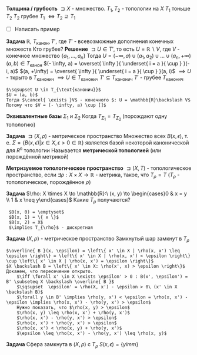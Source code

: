 **Толщина / грубость**
	$\sqsupset X$ - множество.
	$T_{1}, T_{2}$ - топологии на $X$
	$T_{1}$ тоньше $T_{2}$
	$T_{2}$ грубее $T_{1}$
	$\iff T_{2} \supseteq T_{1}$

- [ ] Написать пример

**Задача**
	$\mathbb{R}$, $T_{\text{канон}}, T'$, где $T'$ - всевозможные дополнения конечных множеств
	Кто грубее?
**Решение**
	$\sqsupset U \in T'$, то есть $U = \mathbb{R}\backslash V$, где $V$ - конечное множество $\left\{ a_{1}, \ldots, a_{n} \right\}$
	Тогда $U = \left( -\infty, a \right) \cup \left( a_{1}, a_{2} \right) \cup \ldots \cup (a_{n}, +\infty)$ 
	$(a, b) \in T_{\text{канон}}$
	$(- \infty, a) = \overset{ \infty }{ \underset{ i = a }{ \cup } }(-i, a)$
	$(a, +\infty) = \overset{ \infty }{ \underset{ i = a }{ \cup } }(a, i)$
	$\implies U$ - ткрыто в $T_{\text{канонич}}$
	$\implies U \in T_{\text{канонич}}$
	$T' \subseteq T_{\text{канонич}}$
	$T'$ - грубее $T_{\text{канонич}}$

	$\sqsupset U \in T_{\text{канонич}}$
	$U = (a, b)$
	Тогда $\cancel{ \exists }V$ - конечного $: U = \mathbb{R}\backslash V$
	Потому что $V = (- \infty, a) \cup []$



**Эквивалентные базы**
	$\Sigma_{1}$ и $\Sigma_{2}$
	Когда $T_{\Sigma_{1}} = T_{\Sigma_{2}}$
	(порождают одну топологию)

**Задача**
	$\sqsupset (X, \rho)$ - метрическое пространство
	Множество всех $B(x, \epsilon)$, т. е. $\Sigma = \left\{ B(x, \epsilon) | x \in X, \epsilon > 0 \in \mathbb{R} \right\}$
	является базой некоторой канонической для $R^{n}$  топологии
	Называется **метрической топологией**  (или порождённой метрикой)

**Метризуемое топологическое пространство**
	$\sqsupset (X, T)$ - топологическое пространство, если $\exists \rho: X \times X \to \mathbb{R}$ - метрика,
	такое, что $T_{\rho} = T$ ($T_{\rho}$ - топологическое, порождённое $\rho$)

**Задача**
	$\rho: X \times X \to \mathbb{R}:\ (x, y) \to \begin{cases}0 & x = y \\ 1 & x \neq y\end{cases}$
	Какие $T_{\rho}$ получаются?

	 $B(x, 0) = \emptyset$
	 $B(x, 1) = \{ x \}$
	 $B(x, 2) = X$
	 $\implies T_{\rho}$ - дискретная

**Задача**
	$(X, \rho)$ - метрическое пространство
	Замкнутый шар замкнут в $T_{\rho}$

	$\overline{ B }(x, \epsilon) = \left\{ x' \in X | \rho(x, x') \leq \epsilon \right\} = \left\{ x' \in X | \rho(x, x') < \epsilon \right\} \cup \left\{ x' \in X | \rho(x, x') = \epsilon \right\}$
	$X \backslash B = \left\{ x' \in X: \rho(x', x) > \epsilon \right\}$
	Докажем, что пересечение открыто.
		$\iff \forall x' \in X \exists \epsilon' > 0 : B(x', \epsilon') = B' \subseteq X \backslash \overline{ B }$
		$\sqsupset  \epsilon' = \rho(X, x') - \epsilon > 0\ (x' \in X \backslash B)$
		$\forall y \in B' \implies \rho(y, x') < \epsilon = \rho(x, x') - \epsilon \implies \rho(x, x') - \rho(y, x') > \epsilon$
		Нужно показать, что $\rho(x, y) > \epsilon$
		$\rho(x, y) \leq \rho(x, x') + \rho(y, x')$
		$\rho(x, x') - \rho(y, x') > \epsilon$
		$\rho(x, x') + \rho(y, x') > \epsilon$
		$\rho(x, x') < \rho(x, y) + \rho(y, x')$
		$\epsilon \leq \rho(x, x') - \rho(y, x') \leq \rho(x, y)$

**Задача**
	Сфера замкнута  в $(X, \rho)$ с $T_{\rho}$
	$S(x, \epsilon) = \left\{ y imm \right\}$

